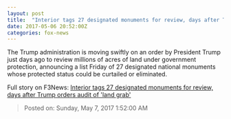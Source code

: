 ```yaml
---
layout: post
title:  "Interior tags 27 designated monuments for review, days after Trump orders audit of 'land grab'"
date: 2017-05-06 20:52:00Z
categories: fox-news
---
```


The Trump administration is moving swiftly on an order by President Trump just days ago to review millions of acres of land under government protection, announcing a list Friday of 27 designated national monuments whose protected status could be curtailed or eliminated.


Full story on F3News: [Interior tags 27 designated monuments for review, days after Trump orders audit of 'land grab'](http://www.f3nws.com/n/RDdWWD)

> Posted on: Sunday, May 7, 2017 1:52:00 AM
